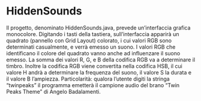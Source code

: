 # HiddenSounds

Il progetto, denominato HiddenSounds.java, prevede un’interfaccia grafica monocolore. Digitando i tasti della tastiera, sull’interfaccia apparirà un quadrato (pannello con Grid Layout) colorato, i cui valori RGB sono determinati casualmente, e verrà emesso un suono. I valori RGB che identificano il colore del quadrato vanno anche ad influenzare il suono emesso. La somma dei valori R, G, e B della codifica RGB va a determinare il timbro. Inoltre la codifica RGB viene convertita nella codifica HSB, il cui valore H andrà a determinare la frequenza del suono, il valore S la durata e il valore B l’ampiezza. Particolarità: qualora l’utente digiti la stringa “twinpeaks” il programma emetterà il campione audio del brano “Twin Peaks Theme” di Angelo Badalamenti.  
